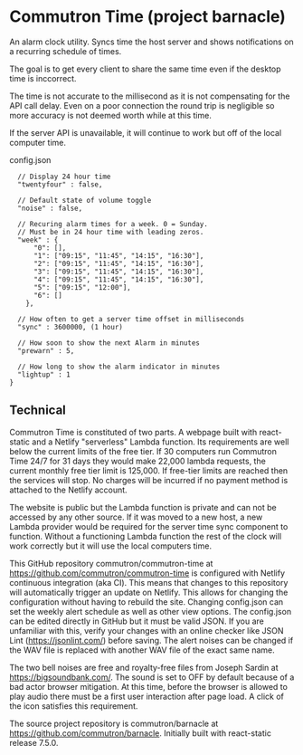 # Commutron Time (project barnacle)

An alarm clock utility. Syncs time the host server and shows notifications on a recurring schedule of times.

The goal is to get every client to share the same time even if the desktop time is inccorrect.

The time is not accurate to the millisecond as it is not compensating for the API call delay.
Even on a poor connection the round trip is negligible so more accuracy is not deemed worth while at this time.

If the server API is unavailable, it will continue to work but off of the local computer time.


config.json

````
  // Display 24 hour time
  "twentyfour" : false,
  
  // Default state of volume toggle
  "noise" : false,

  // Recuring alarm times for a week. 0 = Sunday.
  // Must be in 24 hour time with leading zeros.
  "week" : {
      "0": [],
      "1": ["09:15", "11:45", "14:15", "16:30"],
      "2": ["09:15", "11:45", "14:15", "16:30"],
      "3": ["09:15", "11:45", "14:15", "16:30"],
      "4": ["09:15", "11:45", "14:15", "16:30"],
      "5": ["09:15", "12:00"],
      "6": []
    },

  // How often to get a server time offset in milliseconds
  "sync" : 3600000, (1 hour)

  // How soon to show the next Alarm in minutes
  "prewarn" : 5,

  // How long to show the alarm indicator in minutes
  "lightup" : 1
}

````

## Technical

Commutron Time is constituted of two parts. A webpage built with react-static and a Netlify "serverless" Lambda function. Its requirements are well below the current limits of the free tier. If 30 computers run Commutron Time 24/7 for 31 days they would make 22,000 lambda requests, the current monthly free tier limit is 125,000. If free-tier limits are reached then the services will stop. No charges will be incurred if no payment method is attached to the Netlify account. 

The website is public but the Lambda function is private and can not be accessed by any other source. If it was moved to a new host, a new Lambda provider would be required for the server time sync component to function. Without a functioning Lambda function the rest of the clock will work correctly but it will use the local computers time.

This GitHub repository commutron/commutron-time at https://github.com/commutron/commutron-time is configured with Netlify continuous integration (aka CI). This means that changes to this repository will automatically trigger an update on Netlify.
This allows for changing the configuration without having to rebuild the site. Changing config.json can set the weekly alert schedule as well as other view options. The config.json can be edited directly in GitHub but it must be valid JSON. If you are unfamiliar with this, verify your changes with an online checker like JSON Lint (https://jsonlint.com/) before saving. The alert noises can be changed if the WAV file is replaced with another WAV file of the exact same name.

The two bell noises are free and royalty-free files from Joseph Sardin at https://bigsoundbank.com/.
The sound is set to OFF by default because of a bad actor browser mitigation. At this time, before the browser is allowed to play audio there must be a first user interaction after page load. A click of the icon satisfies this requirement.

The source project repository is commutron/barnacle at https://github.com/commutron/barnacle. Initially built with react-static release 7.5.0.
